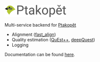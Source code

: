 <img src='https://raw.githubusercontent.com/zouharvi/ptakopet/master/meta/logo/logo.svg?sanitize=true' width='200px'>

Multi-service backend for [Ptakopět](https://github.com/zouharvi/ptakopet)
- Alignment ([fast_align](http://github.com/zouharvi/fast_align))
- Quality estimation ([QuEst++](http://github.com/zouharvi/questplusplus), [deepQuest](https://github.com/sheffieldnlp/deepQuest/))
- Logging

Documentation can be found [here](http://ptakopet.vilda.net/docs).
